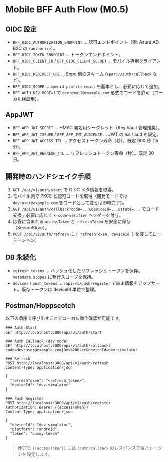 # Mobile BFF Auth Flow (M0.5)

## OIDC 設定

- `BFF_OIDC_AUTHORIZATION_ENDPOINT` … 認可エンドポイント（例: Azure AD B2C の `/authorize`）。
- `BFF_OIDC_TOKEN_ENDPOINT` … トークンエンドポイント。
- `BFF_OIDC_CLIENT_ID` / `BFF_OIDC_CLIENT_SECRET` … モバイル専用クライアント。
- `BFF_OIDC_REDIRECT_URI` … Expo 側のスキーム (`spar://auth/callback` など)。
- `BFF_OIDC_SCOPE` … `openid profile email` を基本とし、必要に応じて追加。
- `BFF_AUTH_DEV_MODE=1` で `dev:email@example.com` 形式のコードを許可（ローカル検証用）。

## AppJWT

- `BFF_APP_JWT_SECRET` … HMAC 署名用シークレット（Key Vault 管理推奨）。
- `BFF_APP_JWT_ISSUER` / `BFF_APP_JWT_AUDIENCE` … JWT の iss / aud を設定。
- `BFF_APP_JWT_ACCESS_TTL` … アクセストークン寿命（秒）。既定 900 秒 (15 分)。
- `BFF_APP_JWT_REFRESH_TTL` … リフレッシュトークン寿命（秒）。既定 30 日。

## 開発時のハンドシェイク手順

1. `GET /api/v1/auth/start` で OIDC メタ情報を取得。
2. モバイル側で PKCE と認可コードを取得（開発モードでは `dev:user@example.com` をコードとして渡せば即時完了）。
3. `GET /api/v1/auth/callback?code=...&deviceId=...&state=...` でコード交換。必要に応じて `x-code-verifier` ヘッダーを付与。
4. 応答に含まれる `accessToken` と `refreshToken` を安全に保存（SecureStore）。
5. `POST /api/v1/auth/refresh` に `{ refreshToken, deviceId }` を渡してローテーション。

## DB 永続化

- `refresh_tokens` … ハッシュ化したリフレッシュトークンを保存。`metadata.scopes` に発行スコープを保持。
- `devices` / `push_tokens` … `/api/v1/push/register` で端末情報をアップサート。既存トークンは deviceId 単位で整理。

## Postman/Hoppscotch

以下の順序で呼び出すことでローカル動作確認が可能です。

```http
### Auth Start
GET http://localhost:3000/api/v1/auth/start

### Auth Callback (dev mode)
GET http://localhost:3000/api/v1/auth/callback?code=dev:user@example.com|Dev%20User&deviceId=dev-simulator

### Refresh
POST http://localhost:3000/api/v1/auth/refresh
Content-Type: application/json

{
  "refreshToken": "<refresh_token>",
  "deviceId": "dev-simulator"
}

### Push Register
POST http://localhost:3000/api/v1/push/register
Authorization: Bearer {{accessToken}}
Content-Type: application/json

{
  "deviceId": "dev-simulator",
  "platform": "android",
  "token": "dummy-token"
}
```

> NOTE: `{{accessToken}}` には `/auth/callback` のレスポンスで得たトークンを設定します。
